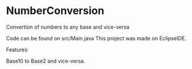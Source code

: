 # NumberConversion
Convertion of numbers to any base and vice-versa

Code can be found on src/Main.java
This project was made on EclipseIDE.

Features:

  Base10 to Base2 and vice-versa.
